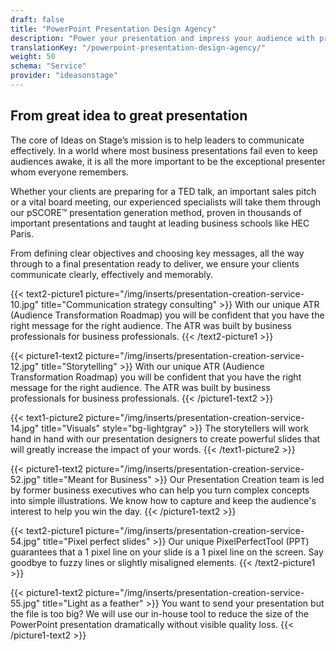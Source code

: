 ```yaml
---
draft: false
title: "PowerPoint Presentation Design Agency"
description: "Power your presentation and impress your audience with professionally-designed slides."
translationKey: "/powerpoint-presentation-design-agency/"
weight: 50
schema: "Service"
provider: "ideasonstage"
---
```


## From great idea to great presentation
The core of Ideas on Stage’s mission is to help leaders to communicate effectively. In a world where most business presentations fail even to keep audiences awake, it is all the more important to be the exceptional presenter whom everyone remembers.

Whether your clients are preparing for a TED talk, an important sales pitch or a vital board meeting, our experienced specialists will take them through our pSCORE™ presentation generation method, proven in thousands of important presentations and taught at leading business schools like HEC Paris.

From defining clear objectives and choosing key messages, all the way through to a final presentation ready to deliver, we ensure your clients communicate clearly, effectively and memorably. 

{{< text2-picture1 picture="/img/inserts/presentation-creation-service-10.jpg" title="Communication strategy consulting" >}}
With our unique ATR (Audience Transformation Roadmap) you will be confident that you have the right message for the right audience. The ATR was built by business professionals for business professionals.
{{< /text2-picture1 >}}

{{< picture1-text2 picture="/img/inserts/presentation-creation-service-12.jpg" title="Storytelling" >}}
With our unique ATR (Audience Transformation Roadmap) you will be confident that you have the right message for the right audience. The ATR was built by business professionals for business professionals.
{{< /picture1-text2 >}}

{{< text1-picture2 picture="/img/inserts/presentation-creation-service-14.jpg" title="Visuals" style="bg-lightgray" >}}
The storytellers will work hand in hand with our presentation designers to create powerful slides that will greatly increase the impact of your words.
{{< /text1-picture2 >}}

{{< picture1-text2 picture="/img/inserts/presentation-creation-service-52.jpg" title="Meant for Business" >}}
Our Presentation Creation team is led by former business executives who can help you turn complex concepts into simple illustrations. We know how to capture and keep the audience's interest to help you win the day.
{{< /picture1-text2 >}}

{{< text2-picture1 picture="/img/inserts/presentation-creation-service-54.jpg" title="Pixel perfect slides" >}}
Our unique PixelPerfectTool (PPT) guarantees that a 1 pixel line on your slide is a 1 pixel line on the screen. Say goodbye to fuzzy lines or slightly misaligned elements.
{{< /text2-picture1 >}}

{{< picture1-text2 picture="/img/inserts/presentation-creation-service-55.jpg" title="Light as a feather" >}}
You want to send your presentation but the file is too big? We will use our in-house tool to reduce the size of the PowerPoint presentation dramatically without visible quality loss.
{{< /picture1-text2 >}}
